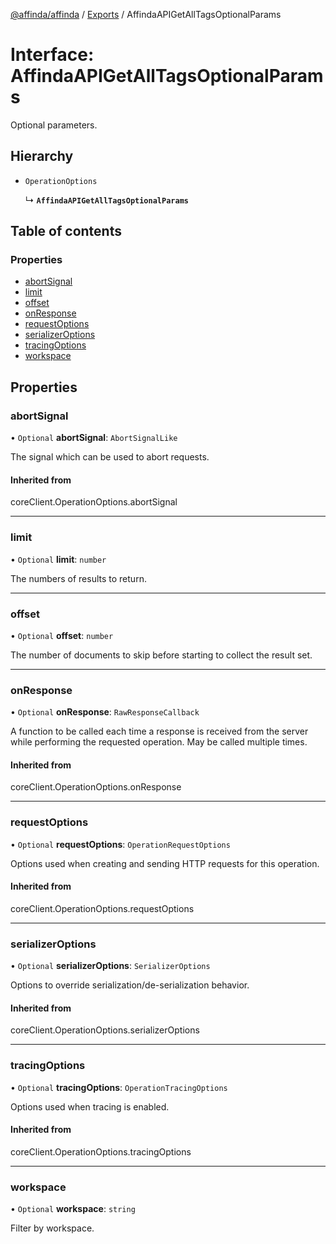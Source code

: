 [@affinda/affinda](../README.md) / [Exports](../modules.md) / AffindaAPIGetAllTagsOptionalParams

# Interface: AffindaAPIGetAllTagsOptionalParams

Optional parameters.

## Hierarchy

- `OperationOptions`

  ↳ **`AffindaAPIGetAllTagsOptionalParams`**

## Table of contents

### Properties

- [abortSignal](AffindaAPIGetAllTagsOptionalParams.md#abortsignal)
- [limit](AffindaAPIGetAllTagsOptionalParams.md#limit)
- [offset](AffindaAPIGetAllTagsOptionalParams.md#offset)
- [onResponse](AffindaAPIGetAllTagsOptionalParams.md#onresponse)
- [requestOptions](AffindaAPIGetAllTagsOptionalParams.md#requestoptions)
- [serializerOptions](AffindaAPIGetAllTagsOptionalParams.md#serializeroptions)
- [tracingOptions](AffindaAPIGetAllTagsOptionalParams.md#tracingoptions)
- [workspace](AffindaAPIGetAllTagsOptionalParams.md#workspace)

## Properties

### abortSignal

• `Optional` **abortSignal**: `AbortSignalLike`

The signal which can be used to abort requests.

#### Inherited from

coreClient.OperationOptions.abortSignal

___

### limit

• `Optional` **limit**: `number`

The numbers of results to return.

___

### offset

• `Optional` **offset**: `number`

The number of documents to skip before starting to collect the result set.

___

### onResponse

• `Optional` **onResponse**: `RawResponseCallback`

A function to be called each time a response is received from the server
while performing the requested operation.
May be called multiple times.

#### Inherited from

coreClient.OperationOptions.onResponse

___

### requestOptions

• `Optional` **requestOptions**: `OperationRequestOptions`

Options used when creating and sending HTTP requests for this operation.

#### Inherited from

coreClient.OperationOptions.requestOptions

___

### serializerOptions

• `Optional` **serializerOptions**: `SerializerOptions`

Options to override serialization/de-serialization behavior.

#### Inherited from

coreClient.OperationOptions.serializerOptions

___

### tracingOptions

• `Optional` **tracingOptions**: `OperationTracingOptions`

Options used when tracing is enabled.

#### Inherited from

coreClient.OperationOptions.tracingOptions

___

### workspace

• `Optional` **workspace**: `string`

Filter by workspace.
